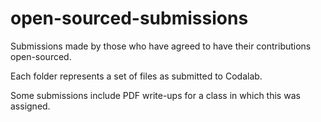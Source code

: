 # open-sourced-submissions
Submissions made by those who have agreed to have their contributions open-sourced.

Each folder represents a set of files as submitted to Codalab.

Some submissions include PDF write-ups for a class in which this was assigned.
